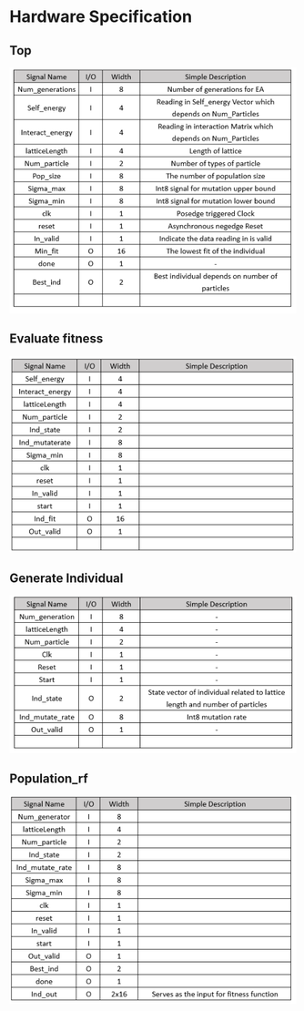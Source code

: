 # Hardware Specification
## Top
![](IMG/TOP.png)
## Evaluate fitness
![](IMG/Evaluate_fitness.png)
## Generate Individual
![](IMG/generate_individual.png)
## Population_rf
![](IMG/population_rf.png)